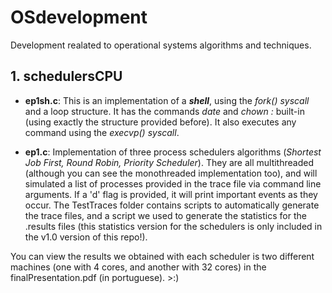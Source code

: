 # OSdevelopment
Development realated to operational systems algorithms and techniques.

## 1. **schedulersCPU**
* **ep1sh.c**:
This is an implementation of a ***shell***, using the *fork()* *syscall* and a loop structure. It has the commands *date* and *chown :<group> <file>* built-in (using exactly the structure provided before). It also executes any command using the *execvp() syscall*.
  
 * **ep1.c**:
Implementation of three process schedulers algorithms (*Shortest Job First, Round Robin, Priority Scheduler*). They are all multithreaded (although you can see the monothreaded implementation too), and will simulated a list of processes provided in the trace file via command line arguments. If a 'd' flag is provided, it will print important events as they occur. The TestTraces folder contains scripts to automatically generate the trace files, and a script we used to generate the statistics for the .results files (this statistics version for the schedulers is only included in the v1.0 version of this repo!). 

You can view the results we obtained with each scheduler is two different machines (one with 4 cores, and another with 32 cores) in the finalPresentation.pdf (in portuguese). >:)
